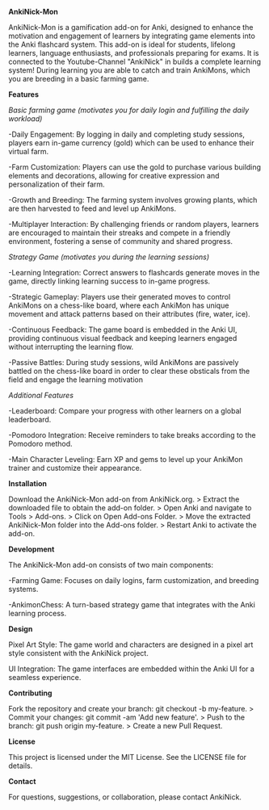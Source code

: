 **AnkiNick-Mon**

  AnkiNick-Mon is a gamification add-on for Anki, designed to enhance the motivation and engagement of learners by integrating game elements into the Anki flashcard system. 
  This add-on is ideal for students, lifelong learners, language enthusiasts, and professionals preparing for exams. It is connected to the Youtube-Channel "AnkiNick" in builds a complete learning system!
  During learning you are able to catch and train AnkiMons, which you are breeding in a basic farming game.

**Features**

*Basic farming game (motivates you for daily login and fulfilling the daily workload)*

  -Daily Engagement: By logging in daily and completing study sessions, players earn in-game currency (gold) which can be used to enhance their virtual farm.
  
  -Farm Customization: Players can use the gold to purchase various building elements and decorations, allowing for creative expression and personalization of their farm.
  
  -Growth and Breeding: The farming system involves growing plants, which are then harvested to feed and level up AnkiMons. 
  
  -Multiplayer Interaction: By challenging friends or random players, learners are encouraged to maintain their streaks and compete in a friendly environment, fostering a sense of community and shared progress.

*Strategy Game (motivates you during the learning sessions)*

  -Learning Integration: Correct answers to flashcards generate moves in the game, directly linking learning success to in-game progress.
  
  -Strategic Gameplay: Players use their generated moves to control AnkiMons on a chess-like board, where each AnkiMon has unique movement and attack patterns based on their attributes (fire, water, ice).
  
  -Continuous Feedback: The game board is embedded in the Anki UI, providing continuous visual feedback and keeping learners engaged without interrupting the learning flow.
  
  -Passive Battles: During study sessions, wild AnkiMons are passively battled on the chess-like board in order to clear these obsticals from the field and engage the learning motivation

*Additional Features*

  -Leaderboard: Compare your progress with other learners on a global leaderboard.
  
  -Pomodoro Integration: Receive reminders to take breaks according to the Pomodoro method.
  
  -Main Character Leveling: Earn XP and gems to level up your AnkiMon trainer and customize their appearance.

**Installation**

  Download the AnkiNick-Mon add-on from AnkiNick.org. > Extract the downloaded file to obtain the add-on folder. > Open Anki and navigate to Tools > Add-ons. > Click on Open Add-ons Folder. > Move the extracted AnkiNick-Mon folder into the Add-ons folder. > Restart Anki to activate the add-on.

**Development**

The AnkiNick-Mon add-on consists of two main components:
  
  -Farming Game: Focuses on daily logins, farm customization, and breeding systems.
  
  -AnkimonChess: A turn-based strategy game that integrates with the Anki learning process.

**Design**

  Pixel Art Style: The game world and characters are designed in a pixel art style consistent with the AnkiNick project.
  
  UI Integration: The game interfaces are embedded within the Anki UI for a seamless experience.

**Contributing**

  Fork the repository and create your branch: git checkout -b my-feature. > Commit your changes: git commit -am 'Add new feature'. > Push to the branch: git push origin my-feature. > Create a new Pull Request.

**License**

  This project is licensed under the MIT License. See the LICENSE file for details.

**Contact**

  For questions, suggestions, or collaboration, please contact AnkiNick.
